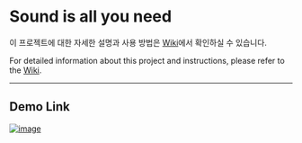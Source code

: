 # Sound is all you need

이 프로젝트에 대한 자세한 설명과 사용 방법은 [Wiki](https://github.com/2024FALL-SWPP/team-project-for-2024-fall-swpp-team-16/wiki)에서 확인하실 수 있습니다.

For detailed information about this project and instructions, please refer to the [Wiki](https://github.com/2024FALL-SWPP/team-project-for-2024-fall-swpp-team-16/wiki).

---

## Demo Link

[![image](https://github.com/user-attachments/assets/6c9641c2-95fb-498f-9180-3e1ee43dc9e1)](https://yongdori.itch.io/sound-is-all-you-need)
